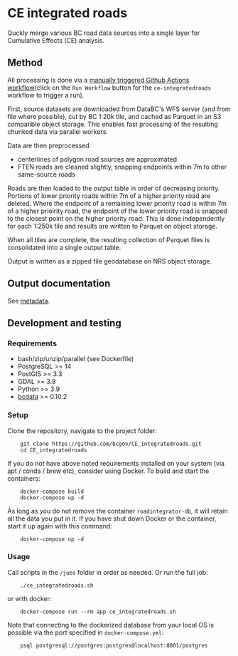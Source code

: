 # CE integrated roads

Quckly merge various BC road data sources into a single layer for Cumulative Effects (CE) analysis.

## Method

All processing is done via a [manually triggered Github Actions workflow](https://github.com/bcgov/CE_integratedroads/actions/workflows/ce-integratedroads.yaml)(click on the `Run Workflow` button for the `ce-integratedroads` workflow to trigger a run).

First, source datasets are downloaded from DataBC's WFS server (and from file where possible), cut by BC 1:20k tile, and cached as Parquet in an S3 compatible object storage. This enables fast processing of the resulting chunked data via parallel workers.

Data are then preprocessed:

- centerlines of polygon road sources are approximated
- FTEN roads are cleaned slightly, snapping endpoints within 7m to other same-source roads

Roads are then loaded to the output table in order of decreasing priority. Portions of lower priority roads within 7m of a higher priority road are deleted. Where the endpoint of a remaining lower priority road is within 7m of a higher prioirity road, the endpoint of the lower priority road is snapped to the closest point on the higher priority road. This is done independently for each 1:250k tile and results are written to Parquet on object storage. 

When all tiles are complete, the resulting collection of Parquet files is consolidated into a single output table. 

Output is written as a zipped file geodatabase on NRS object storage.

## Output documentation

See [metadata](metadata.md).

## Development and testing 

### Requirements 

- bash/zip/unzip/parallel (see Dockerfile)
- PostgreSQL >= 14
- PostGIS >= 3.3
- GDAL >= 3.8
- Python >= 3.9
- [bcdata](https://github.com/smnorris/bcdata) >= 0.10.2

### Setup

Clone the repository, navigate to the project folder:

        git clone https://github.com/bcgov/CE_integratedroads.git
        cd CE_integratedroads

If you do not have above noted requirements installed on your system (via apt / conda / brew etc), consider using Docker. To build and start the containers:

        docker-compose build
        docker-compose up -d

As long as you do not remove the container `roadintegrator-db`, it will retain all the data you put in it. If you have shut down Docker or the container, start it up again with this command:

        docker-compose up -d

### Usage

Call scripts in the `/jobs` folder in order as needed. Or run the full job:

        ./ce_integratedroads.sh

or with docker:

        docker-compose run --rm app ce_integratedroads.sh

Note that connecting to the dockerized database from your local OS is possible via the port specified in `docker-compose.yml`:

        psql postgresql://postgres:postgres@localhost:8001/postgres
